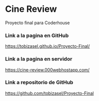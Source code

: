 # Cine Review
Proyecto final para Coderhouse
### Link a la pagina en GitHub
https://tobizasel.github.io/Proyecto-Final/
### Link a la pagina en servidor
https://cine-review.000webhostapp.com/
### Link a repositorio de GitHub
https://github.com/tobizasel/Proyecto-Final
